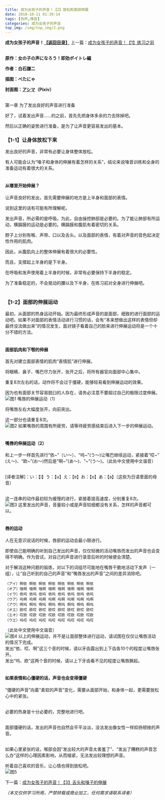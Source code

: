 ```yaml
---
title: 成为女孩子的声音！【2】放松和面部伸展
date: 2018-10-11 01:39:14
tags: [伪声,嗓音]
categories: 成为女孩子的声音
top_img: /img/top_img/2.png
---
```

**成为女孩子的声音！[【返回目录】](https://github.com/Kristall-WangShiwei/Transgender-lost-years/tree/master/0005_BookTranslating/weisheng/nv-zi-sheng)**
上一篇：[成为女孩子的声音！【1】练习之前](https://github.com/Kristall-WangShiwei/Transgender-lost-years/blob/master/0005_BookTranslating/weisheng/nv-zi-sheng/01.md)<br><br>

**原作：女の子の声になろう！即効ボイトレ編**

**作者：白石謙二**   

**插图：べたにゃ**   

**封面图：[アシマ](https://www.pixiv.net/member.php?id=2642047)（Pixiv）** <br><br>

第一章 为了发出良好的声音进行准备 <br>

好了，试着发出声音……的之前，首先先把身体多余的力去除掉吧。 <br>

然后以正确的姿势进行准备，是为了让声音更容易发出的基本。 <br>


### 【1-1】让身体放松下来

发出良好的声音，非常有必要让身体整体放松。 <br>

有人可能会认为“嗓子和身体的伸展有着怎样的关系”，结论来说嗓音训练和全身的准备运动有着很大的关系。<br><br>


#### 从哪里开始伸展？

让声音良好的发出，首先需要伸展的地方是上半身和面部的表情。 <br>

说到这里的话有可能有所理解呢。 <br>

发出声音，所必需的是呼吸。为此，自由操控肺部是必要的。为了能让肺部有所运动，横膈膜的运动是必要的。横膈膜和腹肌有着密切的关系。 <br>

脖子上分别有喉、声带、口以及舌头。以及面部的表情，有着对声音的音色起决定性作用的肌肉。 <br>

因此，从腹肌向上的整体伸展有着很大的必要性。 <br>

而且，支撑起上半身的是下半身。 <br>

在呼吸和发声使用着上半身的时候，非常有必要保持下半身的稳定。 <br>

为了准备稳定的，不会晃动的腰以及下半身，在练习前对全身进行伸展吧。<br><br>


### 【1-2】面部的伸展运动

最初，从面部的热身运动开始。因为最终形成声音的是面部，细致的进行面部的运动吧。如果不对面部的表情活动进行习惯的话，会有“本来想做出这样的表情但却最终没法做出来”的情况发生，面对镜子看着自己的脸来进行伸展运动将是一个十分不错的方法。<br><br>


#### 面部肌肉和下颚的伸展

首先对建立面部表情的肌肉“表情肌”进行伸展。 <br>

将眼睛、鼻子、嘴巴尽力张开，张开之后，将所有器官向面部中心集中。 <br>

重复8次左右的话，动作将不会过于僵硬，能够轻易看到伸展运动的效果。 <br>

因为也有面部关节容易脱臼的人存在，请务必注意不要超过自己的极限过度伸展。 <br>
![图1](/img/2/1.png)
嘴唇的伸展运动（1） <br>

将嘴唇左右大幅度张开，向前突出。 <br>

这一部分也请重复8次。 <br>
![图2](/img/2/2.png)
如果嘴唇的周围有所疲劳，请等待疲劳感结束后进入下一步的伸展运动。<br><br> 

#### 嘴唇的伸展运动（2）

和上一步一样首先进行“依~”（い～）、“呜~”(う～)让嘴巴继续运动，紧接着“哎~” (え～)、“欧~”(お～)然后是“啊~”(あ～)、“~”(う～)。（此处中文使用中文谐音）<br><br>


[译者注解]：い：【i】う：【u】え：【e】お：【o】あ：【a】（这些为日语里面的母音）<br><br>


这一连串的动作最初较为缓慢的进行，紧接着提高速度，分别重复8次。 <br>
![图3](/img/2/3.png)
这里发出的声音，音量较小或是声音较细都没有关系，怎样的声音都可以。<br><br>

#### 唇的运动

人在无意识说话的时候，唇部的运动会最小限进行。 <br>

即使自己能明确的听到自己发出的声音，仅仅轻微的活动嘴唇而发出的声音也会变得不明确。作为尝试，对自己的声音进行录音后听的时候便会清楚。 <br>

对于解消这种问题的锻炼，对以下的词组尽可能地在嘴唇干脆地活动下发声（一组），让“自己听到的自己的声音”和“嘴唇发出的声音”之间的差异消除吧。 <br>

    （アイ）啊依 啊依 啊依 啊依 啊依 啊依 啊依 啊依
    （オア）哦啊 哦啊 哦啊 哦啊 哦啊 哦啊 哦啊 哦啊
    （イウ）依呜 依呜 依呜 依呜 依呜 依呜 依呜 依呜
    （ウア）呜啊 呜啊 呜啊 呜啊 呜啊 呜啊 呜啊 呜啊
    （アウ）啊呜 啊呜 啊呜 啊呜 啊呜 啊呜 啊呜 啊呜
    （オエ）欧哎 欧哎 欧哎 欧哎 欧哎 欧哎 欧哎 欧哎
    （エオ）哎欧 哎欧 哎欧 哎欧 哎欧 哎欧 哎欧 哎欧
    （ウエ）呜哎 呜哎 呜哎 呜哎 呜哎 呜哎 呜哎 呜哎

（此处中文使用中文谐音） <br>
![图4](/img/2/4.png)
以上的伸展运动，并不是让面部整体进行运动，请试图在仅仅让嘴唇活动的情况下完成。 <br>
发出“依、哎、啊”这三个音的时候，请以牙齿露出到上下齿各10个的程度让嘴唇张开。 <br>
发出“呜、欧”这两个音的时候，请以上下牙齿看不见的程度让嘴唇撅起。<br><br>


#### 如果表情和心僵硬的话，声音也会变得僵硬

“僵硬的声音”向着“柔软的声音”变化，需要从面部开始，和身体一起，更需要放松心中的紧张。<br><br>


必要的热身是十分必要的，完整地进行吧。<br><br>


面部僵硬的话，发出的声音也自然会平平淡淡，没法发出像女性一样抑扬顿挫的声音。<br><br>


如果心里紧张的话，喉部会因“发出较大的声音太害羞了”、“发出了糟糕的声音怎么办”这样的心理因素影响，从而缩紧，无法发出较理想的声音。 <br>

听着自己喜欢的音乐，让心情也得到放松吧。 <br>
![图5](/img/2/5.png)

下一篇：[成为女孩子的声音！【3】舌头和嗓子的伸展](https://github.com/Kristall-WangShiwei/Transgender-lost-years/blob/master/0005_BookTranslating/weisheng/nv-zi-sheng/03.md)

*（本文仅供学习所用，严禁转载或商业加工，任何需求请联系译者）*
